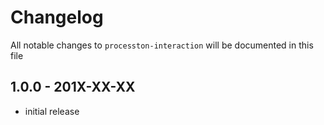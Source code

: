 # Changelog

All notable changes to `processton-interaction` will be documented in this file

## 1.0.0 - 201X-XX-XX

- initial release
